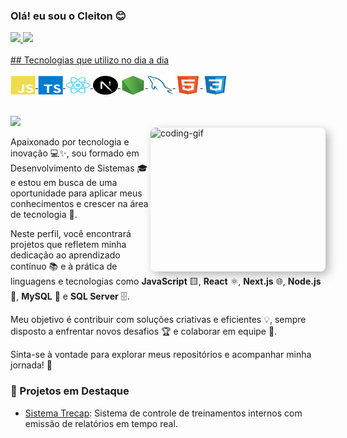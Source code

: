 
### Olá! eu sou o Cleiton 😊
<div>
  <a href="https://github.com/cleitongrodrigues">
  <img height="180em" src="https://github-readme-stats.vercel.app/api?username=cleitongrodrigues&show_icons=true&theme=dracula&include_all_commits=true&count_private=true"/>
  <img height="180em" src="https://github-readme-stats.vercel.app/api/top-langs/?username=cleitongrodrigues&layout=compact&langs_count=16&theme=dracula"/>
</div>
<div style="display: inline_block"><br>
  ## Tecnologias que utilizo no dia a dia <br/> <br/>
  <img align="center" alt="Cleiton-Js" height="30" width="40" src="https://raw.githubusercontent.com/devicons/devicon/master/icons/javascript/javascript-plain.svg">
  <img align="center" alt="Cleiton-Ts" height="30" width="40" src="https://raw.githubusercontent.com/devicons/devicon/master/icons/typescript/typescript-plain.svg">
  <img align="center" alt="Cleiton-React" height="30" width="40" src="https://raw.githubusercontent.com/devicons/devicon/master/icons/react/react-original.svg">
  <img align="center" alt="Cleiton-Next" height="30" width="40" src="https://github.com/devicons/devicon/blob/master/icons/nextjs/nextjs-original.svg">
  <img align="center" alt="Cleiton-Node" height="30" width="40" src="https://github.com/devicons/devicon/blob/master/icons/nodejs/nodejs-original.svg">
  <img align="center" alt="Cleiton-mysql" height="30" width="40"src="https://github.com/devicons/devicon/blob/master/icons/mysql/mysql-original.svg" />    
  <img align="center" alt="Cleiton-HTML" height="30" width="40" src="https://raw.githubusercontent.com/devicons/devicon/master/icons/html5/html5-original.svg">
  <img align="center" alt="Cleiton-CSS" height="30" width="40" src="https://raw.githubusercontent.com/devicons/devicon/master/icons/css3/css3-original.svg">
</div> <br/> <br/>


<div> 
  <a href="https://www.linkedin.com/in/cleitongrodrigues/" target="_blank"><img src="https://img.shields.io/badge/-LinkedIn-%230077B5?style=for-the-badge&logo=linkedin&logoColor=white" target="_blank"></a> 
</div>
<img align="right" alt="coding-gif" src="https://media.giphy.com/media/qgQUggAC3Pfv687qPC/giphy.gif" width="280px" height="230px" style="box-shadow: 5px 5px 15px rgba(0, 0, 0, 0.3); border-radius: 8px;">

Apaixonado por tecnologia e inovação 💻✨, sou formado em Desenvolvimento de Sistemas 🎓 e estou em busca de uma oportunidade para aplicar meus conhecimentos e crescer na área de tecnologia 🚀.

Neste perfil, você encontrará projetos que refletem minha dedicação ao aprendizado contínuo 📚 e à prática de linguagens e tecnologias como **JavaScript** 🟨, **React** ⚛️, **Next.js** 🌐, **Node.js** 🌳, **MySQL** 🐬 e **SQL Server** 🗄️.

Meu objetivo é contribuir com soluções criativas e eficientes 💡, sempre disposto a enfrentar novos desafios 🏆 e colaborar em equipe 🤝.

Sinta-se à vontade para explorar meus repositórios e acompanhar minha jornada! 🚀

### 🚀 Projetos em Destaque  
- [Sistema Trecap](https://github.com/cleitongrodrigues/trecap-controle): Sistema de controle de treinamentos internos com emissão de relatórios em tempo real.  




